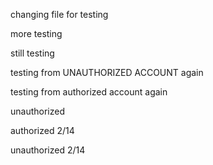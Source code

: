 changing file for testing

more testing

still testing

testing from UNAUTHORIZED ACCOUNT again

testing from authorized account again

unauthorized

authorized 2/14

unauthorized 2/14
